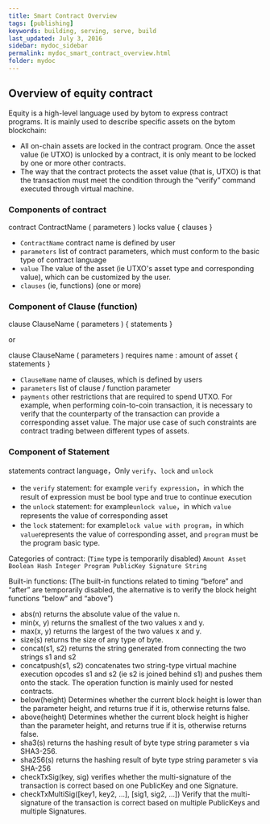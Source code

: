 ```yaml
---
title: Smart Contract Overview
tags: [publishing]
keywords: building, serving, serve, build
last_updated: July 3, 2016
sidebar: mydoc_sidebar
permalink: mydoc_smart_contract_overview.html
folder: mydoc
---
```


## Overview of equity contract

Equity is a high-level language used by bytom to express contract programs. It is mainly used to describe specific assets on the bytom blockchain:

- All on-chain assets are locked in the contract program. Once the asset value (ie UTXO) is unlocked by a contract, it is only meant to be locked by one or more other contracts.
- The way that the contract protects the asset value (that is, UTXO) is that the transaction must meet the condition through the “verify” command executed through virtual machine.

### Components of contract

  contract ContractName ( parameters ) locks value { clauses }

  - `ContractName` contract name is defined by user
  - `parameters` list of contract parameters, which must conform to the basic type of contract language 
  - `value` The value of the asset (ie UTXO's asset type and corresponding value), which can be customized by the user.
  - `clauses` (ie, functions) (one or more)

### Component of Clause (function)
  clause ClauseName ( parameters ) { statements }

  or

  clause ClauseName ( parameters ) requires name : amount of asset { statements }

  - `ClauseName` name of clauses, which is defined by users
  - `parameters`  list of clause / function parameter
  - `payments` other restrictions that are required to spend UTXO. For example, when performing coin-to-coin transaction, it is necessary to verify that the counterparty of the transaction can provide a corresponding asset value. The major use case of such constraints are contract trading between different types of assets.            

### Component of Statement

  statements contract language，Only `verify`、`lock` and `unlock`
  - the `verify` statement: for example `verify expression`，in which the result of expression must be bool type and true to continue execution
  - the `unlock` statement: for example`unlock value`，in which `value` represents the value of corresponding asset
  - the `lock` statement: for example`lock value with program`，in which `value`represents the value of corresponding asset, and `program` must be the program basic type.

Categories of contract: (`Time` type is temporarily disabled)
    `Amount Asset Boolean Hash Integer Program PublicKey Signature String`

Built-in functions: (The built-in functions related to timing “before” and “after” are temporarily disabled, the alternative is to verify the block height functions “below” and “above”)
- abs(n) returns the absolute value of the value n.
- min(x, y) returns the smallest of the two values ​​x and y.
-  max(x, y) returns the largest of the two values ​​x and y.
- size(s) returns the size of any type of byte.
- concat(s1, s2) returns the string generated from connecting the two strings s1 and s2
- concatpush(s1, s2) concatenates two string-type virtual machine execution opcodes s1 and s2 (ie s2 is joined ​​behind s1) and pushes them onto the stack. The operation function is mainly used for nested contracts.
- below(height) Determines whether the current block height is lower than the parameter height, and returns true if it is, otherwise returns false.
- above(height) Determines whether the current block height is higher than the parameter height, and returns true if it is, otherwise returns false.
- sha3(s) returns the hashing result of byte type string parameter s via SHA3-256. 
- sha256(s) returns the hashing result of byte type string parameter s via SHA-256
- checkTxSig(key, sig) verifies whether the multi-signature of the transaction is correct based on one PublicKey and one Signature.
- checkTxMultiSig([key1, key2, ...], [sig1, sig2, ...]) Verify that the multi-signature of the transaction is correct based on multiple PublicKeys and multiple Signatures.
